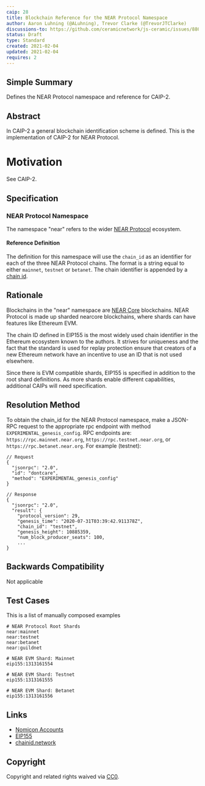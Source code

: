 ```yaml
---
caip: 28
title: Blockchain Reference for the NEAR Protocol Namespace
author: Aaron Luhning (@ALuhning), Trevor Clarke (@TrevorJTClarke)
discussions-to: https://github.com/ceramicnetwork/js-ceramic/issues/880, https://github.com/ceramicnetwork/js-ceramic/pull/881
status: Draft
type: Standard
created: 2021-02-04
updated: 2021-02-04
requires: 2
---
```


## Simple Summary

Defines the NEAR Protocol namespace and reference for CAIP-2.

## Abstract

In CAIP-2 a general blockchain identification scheme is defined.  This is the implementation of CAIP-2 for NEAR Protocol.

# Motivation

See CAIP-2.

## Specification

### NEAR Protocol Namespace

The namespace "near" refers to the wider [NEAR Protocol](https://near.org) ecosystem.

#### Reference Definition

The definition for this namespace will use the `chain_id` as an identifier for each of the three NEAR Protocol chains. The format is a string equal to either `mainnet`, `testnet` or `betanet`.  The chain identifier is appended by a [chain id](https://chainid.network).

## Rationale

Blockchains in the "near" namespace are [NEAR Core](https://github.com/near/nearcore) blockchains. NEAR Protocol is made up sharded nearcore blockchains, where shards can have features like Ethereum EVM.

The chain ID defined in EIP155 is the most widely used chain identifier in the Ethereum ecosystem known to the authors. It strives for uniqueness and the fact that the standard is used for replay protection ensure that creators of a new Ethereum network have an incentive to use an ID that is not used elsewhere.

Since there is EVM compatible shards, EIP155 is specified in addition to the root shard definitions. As more shards enable different capabilities, additional CAIPs will need specification.

## Resolution Method

To obtain the chain_id for the NEAR Protocol namespace, make a JSON-RPC request to the appropriate rpc endpoint with method `EXPERIMENTAL_genesis_config`.
RPC endpoints are: `https://rpc.mainnet.near.org`, `https://rpc.testnet.near.org`, or `https://rpc.betanet.near.org`.  For example (testnet):

```jsonc
// Request
{
  "jsonrpc": "2.0",
  "id": "dontcare",
  "method": "EXPERIMENTAL_genesis_config"
}

// Response
{
  "jsonrpc": "2.0",
  "result": {
    "protocol_version": 29,
    "genesis_time": "2020-07-31T03:39:42.911378Z",
    "chain_id": "testnet",
    "genesis_height": 10885359,
    "num_block_producer_seats": 100,
    ...
}
```

## Backwards Compatibility

Not applicable

## Test Cases

This is a list of manually composed examples

```
# NEAR Protocol Root Shards
near:mainnet
near:testnet
near:betanet
near:guildnet

# NEAR EVM Shard: Mainnet
eip155:1313161554

# NEAR EVM Shard: Testnet
eip155:1313161555

# NEAR EVM Shard: Betanet
eip155:1313161556
```

## Links

- [Nomicon Accounts](https://nomicon.io/DataStructures/Account.html)
- [EIP155](https://eips.ethereum.org/EIPS/eip-155)
- [chainid.network](https://chainid.network/)

## Copyright

Copyright and related rights waived via [CC0](https://creativecommons.org/publicdomain/zero/1.0/).
